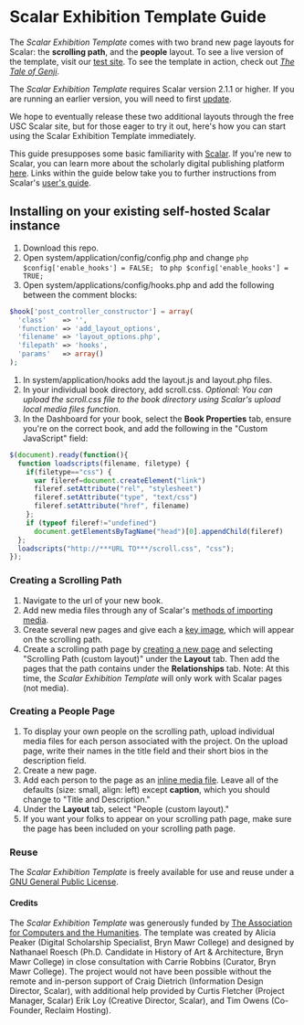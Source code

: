 # Scalar Exhibition Template Guide

The _Scalar Exhibition Template_ comes with two brand new page layouts for Scalar: the **scrolling path**, and the **people** layout. To see a live version of the template, visit our [test site](http://digitalscholarship.brynmawr.edu/scalar/scalar-exhibition-template/index). To see the template in action, check out [_The Tale of Genji_](http://digitalscholarship.brynmawr.edu/scalar/tale-of-genji/index).

The _Scalar Exhibition Template_ requires Scalar version 2.1.1 or higher. If you are running an earlier version, you will need to first [update](https://github.com/anvc/scalar/blob/master/UPDATE.txt). 

We hope to eventually release these two additional layouts through the free USC Scalar site, but for those eager to try it out, here's how you can start using the Scalar Exhibition Template immediately. 

This guide presupposes some basic familiarity with [Scalar](http://scalar.usc.edu/). If you're new to Scalar, you can learn more about the scholarly digital publishing platform [here](http://scalar.usc.edu/scalar/). Links within the guide below take you to further instructions from Scalar's [user's guide](http://scalar.usc.edu/works/guide2/index).



## Installing on your existing self-hosted Scalar instance
1. Download this repo.
1. Open system/application/config/config.php and change ```php $config['enable_hooks'] = FALSE; ``` to ```php $config['enable_hooks'] = TRUE;```
1. Open system/applications/config/hooks.php and add the following between the comment blocks:

```php
$hook['post_controller_constructor'] = array(
  'class'    => '',
  'function' => 'add_layout_options',
  'filename' => 'layout_options.php',
  'filepath' => 'hooks',
  'params'   => array()
);
```

1. In system/application/hooks add the layout.js and layout.php files.
1. In your individual book directory, add scroll.css.
_Optional: You can upload the scroll.css file to the book directory using Scalar's upload local media files function._
1. In the Dashboard for your book, select the **Book Properties** tab, ensure you're on the correct book, and add the following in the "Custom JavaScript" field:

```javascript
$(document).ready(function(){
  function loadscripts(filename, filetype) {
    if(filetype=="css") {
      var fileref=document.createElement("link")
      fileref.setAttribute("rel", "stylesheet")
      fileref.setAttribute("type", "text/css")
      fileref.setAttribute("href", filename)
    };
    if (typeof fileref!="undefined")
      document.getElementsByTagName("head")[0].appendChild(fileref)
  };
  loadscripts("http://***URL TO***/scroll.css", "css");
});
```

### Creating a Scrolling Path
1. Navigate to the url of your new book.
1. Add new media files through any of Scalar's [methods of importing media](http://scalar.usc.edu/works/guide2/working-with-media?path=index).
1. Create several new pages and give each a [key image](http://scalar.usc.edu/works/guide2/styling-a-page), which will appear on the scrolling path.
1. Create a scrolling path page by [creating a new page](http://scalar.usc.edu/works/guide2/quickstart-creating-a-page?path=quickstarts) and selecting "Scrolling Path (custom layout)" under the **Layout** tab. Then add the pages that the path contains under the **Relationships** tab. Note: At this time, the *Scalar Exhibition Template* will only work with Scalar pages (not media).

### Creating a People Page
1. To display your own people on the scrolling path, upload individual media files for each person associated with the project. On the upload page, write their names in the title field and their short bios in the description field. 
1. Create a new page.
1. Add each person to the page as an [inline media file](http://scalar.usc.edu/works/guide2/quickstart-adding-inline-media-to-a-page?path=quickstarts). Leave all of the defaults (size: small, align: left) except **caption**, which you should change to "Title and Description."
1. Under the **Layout** tab, select "People (custom layout)." 
1. If you want your folks to appear on your scrolling path page, make sure the page has been included on your scrolling path page.


### Reuse
The _Scalar Exhibition Template_ is freely available for use and reuse under a [GNU General Public License](https://github.com/peakera/set/blob/master/LICENSE). 

#### Credits
The _Scalar Exhibition Template_ was generously funded by [The Association for Computers and the Humanities](http://ach.org/). The template was created by Alicia Peaker (Digital Scholarship Specialist, Bryn Mawr College) and designed by Nathanael Roesch (Ph.D. Candidate in History of Art & Architecture, Bryn Mawr College) in close consultation with Carrie Robbins (Curator, Bryn Mawr College). The project would not have been possible without the remote and in-person support of Craig Dietrich (Information Design Director, Scalar), with additional help provided by Curtis Fletcher (Project Manager, Scalar) Erik Loy (Creative Director, Scalar), and Tim Owens (Co-Founder, Reclaim Hosting).


